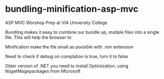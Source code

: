 # bundling-minification-asp-mvc
ASP MVC Worshop Prep at  VIA University College

Bundling makes it easy to combine our bundle up, mutiple files into a single file. This will help the browser to 

Minification make the file small as possible with .min extension



Need to check if debug on complation is true, turn it to false

Older version of .NET you need to install Optimization, using NugetMagepackages from Microsoft
